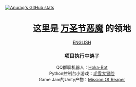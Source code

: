 [![Anurag's GitHub stats](https://github-readme-stats.vercel.app/api?username=cytrogen)](https://github.com/anuraghazra/github-readme-stats)

<div align="center">
    <h1>这里是 <a href="https://github.com/Cytrogen">万圣节恶魔</a> 的领地</h1>
</div>

<div align="center">
    <div><a href="en.md">ENGLISH</a></div>
    <h3>项目执行中<s>鸽了</s></h3>
    <div>QQ群聊机器人：<a href="https://github.com/Cytrogen/hoka-bot">Hoka-Bot</a></div>
    <div>Python控制台小游戏：<a href="https://github.com/Cytrogen/Adventure-of-snow">毛雪大冒险</a></div>
    <div>Game Jam的Unity产物：<a href="https://github.com/Cytrogen/mission-of-reaper">Mission Of Reaper</div>
</div>

